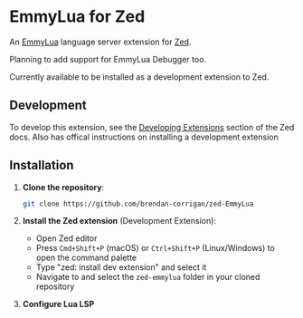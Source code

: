 #  EmmyLua for Zed

An [EmmyLua](https://github.com/EmmyLuaLs) language server extension for [Zed](https://zed.dev).

Planning to add support for EmmyLua Debugger too.

Currently available to be installed as a development extension to Zed.

## Development

To develop this extension, see the [Developing Extensions](https://zed.dev/docs/extensions/developing-extensions) section of the Zed docs. Also has offical instructions on installing a development extension

## Installation

1. **Clone the repository**:
   ```bash
   git clone https://github.com/brendan-corrigan/zed-EmmyLua
   ```

2. **Install the Zed extension** (Development Extension):
   - Open Zed editor
   - Press `Cmd+Shift+P` (macOS) or `Ctrl+Shift+P` (Linux/Windows) to open the command palette
   - Type "zed: install dev extension" and select it
   - Navigate to and select the `zed-emmylua` folder in your cloned repository

3. **Configure Lua LSP**
